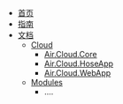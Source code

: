 <!-- docs/_sidebar.md -->
* [首页](/)
* [指南](guide.md "The greatest guide in the world")
* [文档](/)
    * [Cloud](/)
        * [Air.Cloud.Core](/air.cloud/core/index.md)
        * [Air.Cloud.HoseApp](/air.cloud/core/hostapp.md)
        * [Air.Cloud.WebApp](/air.cloud/core/webapp.md)
    * [Modules](/)
        * ....
